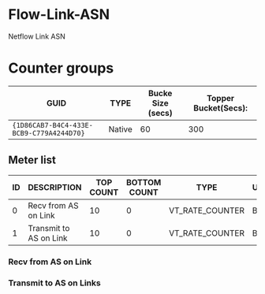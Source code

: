 # Flow-Link-ASN

Netflow Link ASN

# Counter groups

| GUID                                     | TYPE   | Bucke Size (secs) | Topper Bucket(Secs): |
| ---------------------------------------- | ------ | ----------------- | -------------------- |
| `{1D86CAB7-B4C4-433E-BCB9-C779A4244D70}` | Native | 60                | 300                  |

## Meter list

| ID  | DESCRIPTION            | TOP COUNT | BOTTOM COUNT | TYPE            | UNITS |
| --- | ---------------------- | --------- | ------------ | --------------- | ----- |
| 0   | Recv from AS on Link   | 10        | 0            | VT_RATE_COUNTER | Bps   |
| 1   | Transmit to AS on Link | 10        | 0            | VT_RATE_COUNTER | Bps   |

### Recv from AS on Link
### Transmit to AS on Links